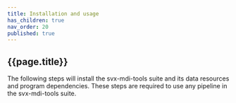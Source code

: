 ```yaml
---
title: Installation and usage
has_children: true
nav_order: 20
published: true
---
```


## {{page.title}}

The following steps will install the svx-mdi-tools suite
and its data resources and program dependencies. These steps
are required to use any pipeline in the svx-mdi-tools suite.

